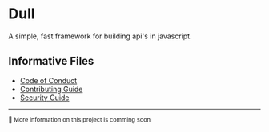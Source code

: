 # Dull
A simple, fast framework for building api's in javascript.

## Informative Files
- [Code of Conduct](./CODE_OF_CONDUCT.md)
- [Contributing Guide](./CONTRIUBUTING.md)
- [Security Guide](./SECURITY.md)

---
<sub>👀 More information on this project is comming soon</sub>